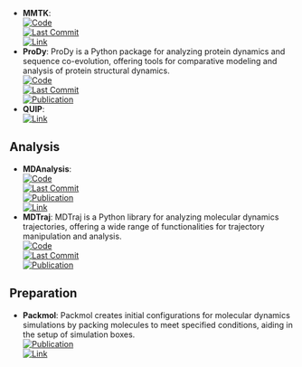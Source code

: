 - **MMTK**:   
	[![Code](https://img.shields.io/github/stars/khinsen/mmtk?style=for-the-badge&logo=github)](https://github.com/khinsen/mmtk)  
	[![Last Commit](https://img.shields.io/github/last-commit/khinsen/mmtk?style=for-the-badge&logo=github)](https://github.com/khinsen/mmtk)  
	[![Link](https://img.shields.io/badge/Link-online-brightgreen?style=for-the-badge&logo=cachet&logoColor=65FF8F)](http://dirac.cnrs-orleans.fr/MMTK/)  
- **ProDy**: ProDy is a Python package for analyzing protein dynamics and sequence co-evolution, offering tools for comparative modeling and analysis of protein structural dynamics.  
	[![Code](https://img.shields.io/github/stars/prody/ProDy?style=for-the-badge&logo=github)](https://github.com/prody/ProDy)  
	[![Last Commit](https://img.shields.io/github/last-commit/prody/ProDy?style=for-the-badge&logo=github)](https://github.com/prody/ProDy)  
	[![Publication](https://img.shields.io/badge/Publication-Citations:899-blue?style=for-the-badge&logo=bookstack)](https://doi.org/10.1093/bioinformatics/btr168)  
- **QUIP**:   
	[![Link](https://img.shields.io/badge/Link-online-brightgreen?style=for-the-badge&logo=cachet&logoColor=65FF8F)](http://libatoms.github.io/QUIP/)  

## **Analysis**
- **MDAnalysis**:   
	[![Code](https://img.shields.io/github/stars/MDAnalysis/mdanalysis?style=for-the-badge&logo=github)](https://github.com/MDAnalysis/mdanalysis)  
	[![Last Commit](https://img.shields.io/github/last-commit/MDAnalysis/mdanalysis?style=for-the-badge&logo=github)](https://github.com/MDAnalysis/mdanalysis)  
	[![Publication](https://img.shields.io/badge/Publication-Citations:920-blue?style=for-the-badge&logo=bookstack)](https://doi.org/10.25080/majora-629e541a-00e)  
	[![Link](https://img.shields.io/badge/Link-online-brightgreen?style=for-the-badge&logo=cachet&logoColor=65FF8F)](http://www.mdanalysis.org/)  
- **MDTraj**: MDTraj is a Python library for analyzing molecular dynamics trajectories, offering a wide range of functionalities for trajectory manipulation and analysis.  
	[![Code](https://img.shields.io/github/stars/simtk/mdtraj?style=for-the-badge&logo=github)](https://github.com/simtk/mdtraj)  
	[![Last Commit](https://img.shields.io/github/last-commit/simtk/mdtraj?style=for-the-badge&logo=github)](https://github.com/simtk/mdtraj)  
	[![Publication](https://img.shields.io/badge/Publication-Citations:1640-blue?style=for-the-badge&logo=bookstack)](https://doi.org/10.1016/j.bpj.2015.08.015)  

## **Preparation**
- **Packmol**: Packmol creates initial configurations for molecular dynamics simulations by packing molecules to meet specified conditions, aiding in the setup of simulation boxes.  
	[![Publication](https://img.shields.io/badge/Publication-Citations:6213-blue?style=for-the-badge&logo=bookstack)](https://doi.org/10.1002/jcc.21224)  
	[![Link](https://img.shields.io/badge/Link-online-brightgreen?style=for-the-badge&logo=cachet&logoColor=65FF8F)](https://m3g.github.io/packmol/)  
